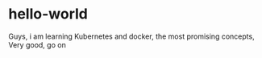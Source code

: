 # hello-world
Guys, i am learning Kubernetes and docker, the most promising concepts, Very good, go on
